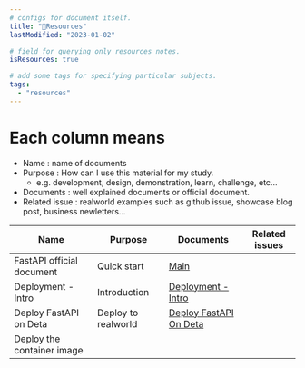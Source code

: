 ```yaml
---
# configs for document itself.
title: "🚚Resources"
lastModified: "2023-01-02"

# field for querying only resources notes.
isResources: true

# add some tags for specifying particular subjects.
tags:
  - "resources"
---
```

# Each column means
- Name : name of documents
- Purpose : How can I use this material for my study.
	- e.g. development, design, demonstration, learn, challenge, etc...
- Documents : well explained documents or official document.
- Related issue : realworld examples such as github issue, showcase blog post, business newletters...

| Name                      | Purpose             | Documents                                                               | Related issues |
| ------------------------- | ------------------- | ----------------------------------------------------------------------- | -------------- |
| FastAPI official document | Quick start         | [Main](https://fastapi.tiangolo.com/)                                   |                |
| Deployment - Intro        | Introduction        | [Deployment - Intro](https://fastapi.tiangolo.com/deployment/)          |                |
| Deploy FastAPI on Deta    | Deploy to realworld | [Deploy FastAPI On Deta](https://fastapi.tiangolo.com/deployment/deta/) |                |
| Deploy the container image                          |                     |                                                                         |                |
